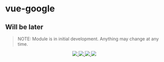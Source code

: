 # vue-google

## Will be later

> NOTE: Module is in initial development. Anything may change at any time.

<p align="center">
  <a href="https://npmcharts.com/compare/vue-google?minimal=true">
    <img src="http://img.shields.io/npm/dm/vue-google.svg">
  </a>
  <a href="https://www.npmjs.org/package/vue-google">
    <img src="https://img.shields.io/npm/v/vue-google.svg">
  </a>
  <a href="http://img.badgesize.io/https://unpkg.com/vue-google/dist/vue-google.js?compression=gzip&label=gzip%20size:%20JS">
    <img src="http://img.badgesize.io/https://unpkg.com/vue-google/dist/vue-google.esm.js?compression=gzip&label=gzip%20size:%20JS">
  </a>
  <a href="LICENSE">
    <img src="https://img.shields.io/badge/License-MIT-yellow.svg">
  </a>
</p>